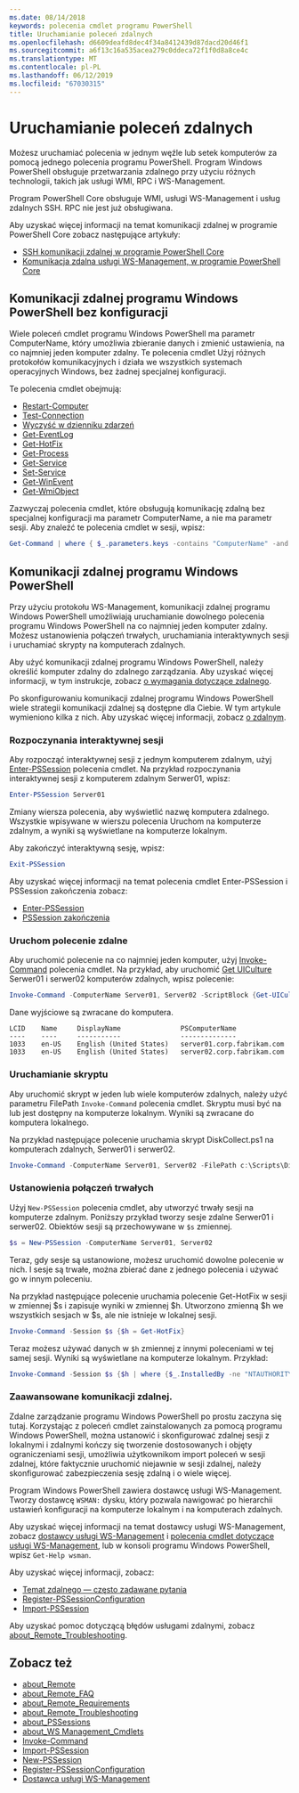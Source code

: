 ```yaml
---
ms.date: 08/14/2018
keywords: polecenia cmdlet programu PowerShell
title: Uruchamianie poleceń zdalnych
ms.openlocfilehash: d6609deafd8dec4f34a8412439d87dacd20d46f1
ms.sourcegitcommit: a6f13c16a535acea279c0ddeca72f1f0d8a8ce4c
ms.translationtype: MT
ms.contentlocale: pl-PL
ms.lasthandoff: 06/12/2019
ms.locfileid: "67030315"
---
```

# <a name="running-remote-commands"></a>Uruchamianie poleceń zdalnych

Możesz uruchamiać polecenia w jednym węźle lub setek komputerów za pomocą jednego polecenia programu PowerShell. Program Windows PowerShell obsługuje przetwarzania zdalnego przy użyciu różnych technologii, takich jak usługi WMI, RPC i WS-Management.

Program PowerShell Core obsługuje WMI, usługi WS-Management i usług zdalnych SSH. RPC nie jest już obsługiwana.

Aby uzyskać więcej informacji na temat komunikacji zdalnej w programie PowerShell Core zobacz następujące artykuły:

- [SSH komunikacji zdalnej w programie PowerShell Core][ssh-remoting]
- [Komunikacja zdalna usługi WS-Management, w programie PowerShell Core][wsman-remoting]

## <a name="windows-powershell-remoting-without-configuration"></a>Komunikacji zdalnej programu Windows PowerShell bez konfiguracji

Wiele poleceń cmdlet programu Windows PowerShell ma parametr ComputerName, który umożliwia zbieranie danych i zmienić ustawienia, na co najmniej jeden komputer zdalny. Te polecenia cmdlet Użyj różnych protokołów komunikacyjnych i działa we wszystkich systemach operacyjnych Windows, bez żadnej specjalnej konfiguracji.

Te polecenia cmdlet obejmują:

- [Restart-Computer](/powershell/module/microsoft.powershell.management/restart-computer)
- [Test-Connection](/powershell/module/microsoft.powershell.management/test-connection)
- [Wyczyść w dzienniku zdarzeń](/powershell/module/microsoft.powershell.management/clear-eventlog)
- [Get-EventLog](/powershell/module/microsoft.powershell.management/get-eventlog)
- [Get-HotFix](/powershell/module/microsoft.powershell.management/get-hotfix)
- [Get-Process](/powershell/module/microsoft.powershell.management/get-process)
- [Get-Service](/powershell/module/microsoft.powershell.management/get-service)
- [Set-Service](/powershell/module/microsoft.powershell.management/set-service)
- [Get-WinEvent](/powershell/module/microsoft.powershell.diagnostics/get-winevent)
- [Get-WmiObject](/powershell/module/microsoft.powershell.management/get-wmiobject)

Zazwyczaj polecenia cmdlet, które obsługują komunikację zdalną bez specjalnej konfiguracji ma parametr ComputerName, a nie ma parametr sesji. Aby znaleźć te polecenia cmdlet w sesji, wpisz:

```powershell
Get-Command | where { $_.parameters.keys -contains "ComputerName" -and $_.parameters.keys -notcontains "Session"}
```

## <a name="windows-powershell-remoting"></a>Komunikacji zdalnej programu Windows PowerShell

Przy użyciu protokołu WS-Management, komunikacji zdalnej programu Windows PowerShell umożliwiają uruchamianie dowolnego polecenia programu Windows PowerShell na co najmniej jeden komputer zdalny. Możesz ustanowienia połączeń trwałych, uruchamiania interaktywnych sesji i uruchamiać skrypty na komputerach zdalnych.

Aby użyć komunikacji zdalnej programu Windows PowerShell, należy określić komputer zdalny do zdalnego zarządzania.
Aby uzyskać więcej informacji, w tym instrukcje, zobacz [o wymagania dotyczące zdalnego](/powershell/module/microsoft.powershell.core/about/about_remote_requirements).

Po skonfigurowaniu komunikacji zdalnej programu Windows PowerShell wiele strategii komunikacji zdalnej są dostępne dla Ciebie.
W tym artykule wymieniono kilka z nich. Aby uzyskać więcej informacji, zobacz [o zdalnym](/powershell/module/microsoft.powershell.core/about/about_remote).

### <a name="start-an-interactive-session"></a>Rozpoczynania interaktywnej sesji

Aby rozpocząć interaktywnej sesji z jednym komputerem zdalnym, użyj [Enter-PSSession](/powershell/module/microsoft.powershell.core/enter-pssession) polecenia cmdlet.
Na przykład rozpoczynania interaktywnej sesji z komputerem zdalnym Serwer01, wpisz:

```powershell
Enter-PSSession Server01
```

Zmiany wiersza polecenia, aby wyświetlić nazwę komputera zdalnego. Wszystkie wpisywane w wierszu polecenia Uruchom na komputerze zdalnym, a wyniki są wyświetlane na komputerze lokalnym.

Aby zakończyć interaktywną sesję, wpisz:

```powershell
Exit-PSSession
```

Aby uzyskać więcej informacji na temat polecenia cmdlet Enter-PSSession i PSSession zakończenia zobacz:

- [Enter-PSSession](/powershell/module/microsoft.powershell.core/enter-pssession)
- [PSSession zakończenia](/powershell/module/microsoft.powershell.core/exit-pssession)

### <a name="run-a-remote-command"></a>Uruchom polecenie zdalne

Aby uruchomić polecenie na co najmniej jeden komputer, użyj [Invoke-Command](/powershell/module/microsoft.powershell.core/invoke-command) polecenia cmdlet. Na przykład, aby uruchomić [Get UICulture](/powershell/module/microsoft.powershell.utility/get-uiculture) Serwer01 i serwer02 komputerów zdalnych, wpisz polecenie:

```powershell
Invoke-Command -ComputerName Server01, Server02 -ScriptBlock {Get-UICulture}
```

Dane wyjściowe są zwracane do komputera.

```output
LCID    Name     DisplayName               PSComputerName
----    ----     -----------               --------------
1033    en-US    English (United States)   server01.corp.fabrikam.com
1033    en-US    English (United States)   server02.corp.fabrikam.com
```

### <a name="run-a-script"></a>Uruchamianie skryptu

Aby uruchomić skrypt w jeden lub wiele komputerów zdalnych, należy użyć parametru FilePath `Invoke-Command` polecenia cmdlet. Skryptu musi być na lub jest dostępny na komputerze lokalnym. Wyniki są zwracane do komputera lokalnego.

Na przykład następujące polecenie uruchamia skrypt DiskCollect.ps1 na komputerach zdalnych, Serwer01 i serwer02.

```powershell
Invoke-Command -ComputerName Server01, Server02 -FilePath c:\Scripts\DiskCollect.ps1
```

### <a name="establish-a-persistent-connection"></a>Ustanowienia połączeń trwałych

Użyj `New-PSSession` polecenia cmdlet, aby utworzyć trwały sesji na komputerze zdalnym. Poniższy przykład tworzy sesje zdalne Serwer01 i serwer02. Obiektów sesji są przechowywane w `$s` zmiennej.

```powershell
$s = New-PSSession -ComputerName Server01, Server02
```

Teraz, gdy sesje są ustanowione, możesz uruchomić dowolne polecenie w nich. I sesje są trwałe, można zbierać dane z jednego polecenia i używać go w innym poleceniu.

Na przykład następujące polecenie uruchamia polecenie Get-HotFix w sesji w zmiennej $s i zapisuje wyniki w zmiennej $h. Utworzono zmienną $h we wszystkich sesjach w $s, ale nie istnieje w lokalnej sesji.

```powershell
Invoke-Command -Session $s {$h = Get-HotFix}
```

Teraz możesz używać danych w `$h` zmiennej z innymi poleceniami w tej samej sesji. Wyniki są wyświetlane na komputerze lokalnym. Przykład:

```powershell
Invoke-Command -Session $s {$h | where {$_.InstalledBy -ne "NTAUTHORITY\SYSTEM"}}
```

### <a name="advanced-remoting"></a>Zaawansowane komunikacji zdalnej.

Zdalne zarządzanie programu Windows PowerShell po prostu zaczyna się tutaj. Korzystając z poleceń cmdlet zainstalowanych za pomocą programu Windows PowerShell, można ustanowić i skonfigurować zdalnej sesji z lokalnymi i zdalnymi kończy się tworzenie dostosowanych i objęty ograniczeniami sesji, umożliwia użytkownikom import poleceń w sesji zdalnej, które faktycznie uruchomić niejawnie w sesji zdalnej, należy skonfigurować zabezpieczenia sesję zdalną i o wiele więcej.

Program Windows PowerShell zawiera dostawcę usługi WS-Management. Tworzy dostawcę `WSMAN:` dysku, który pozwala nawigować po hierarchii ustawień konfiguracji na komputerze lokalnym i na komputerach zdalnych.

Aby uzyskać więcej informacji na temat dostawcy usługi WS-Management, zobacz [dostawcy usługi WS-Management](https://technet.microsoft.com/library/dd819476.aspx) i [polecenia cmdlet dotyczące usługi WS-Management](/powershell/module/microsoft.powershell.core/about/about_ws-management_cmdlets), lub w konsoli programu Windows PowerShell, wpisz `Get-Help wsman`.

Aby uzyskać więcej informacji, zobacz:

- [Temat zdalnego — często zadawane pytania](https://technet.microsoft.com/library/dd315359.aspx)
- [Register-PSSessionConfiguration](https://go.microsoft.com/fwlink/?LinkId=821508)
- [Import-PSSession](https://go.microsoft.com/fwlink/?LinkId=821821)

Aby uzyskać pomoc dotyczącą błędów usługami zdalnymi, zobacz [about_Remote_Troubleshooting](https://technet.microsoft.com/library/dd347642.aspx).

## <a name="see-also"></a>Zobacz też

- [about_Remote](https://technet.microsoft.com/library/9b4a5c87-9162-4adf-bdfe-fbc80b9b8970)
- [about_Remote_FAQ](https://technet.microsoft.com/library/e23702fd-9415-4a98-9975-390a4d3adc42)
- [about_Remote_Requirements](https://technet.microsoft.com/library/da213949-134c-4741-b307-81f4492ba1bd)
- [about_Remote_Troubleshooting](https://technet.microsoft.com/library/2f890148-8578-49ed-85ea-79a489dd6317)
- [about_PSSessions](https://technet.microsoft.com/library/7a9b4e0e-fa1b-47b0-92f6-6e2995d70acb)
- [about_WS Management_Cmdlets](https://technet.microsoft.com/library/6ed3370a-ea10-45a5-9493-696aeace27ed)
- [Invoke-Command](/powershell/module/microsoft.powershell.core/invoke-command)
- [Import-PSSession](https://go.microsoft.com/fwlink/?LinkId=821821)
- [New-PSSession](https://go.microsoft.com/fwlink/?LinkId=821498)
- [Register-PSSessionConfiguration](https://go.microsoft.com/fwlink/?LinkId=821508)
- [Dostawca usługi WS-Management](https://technet.microsoft.com/library/66fe1241-e08f-49ca-832f-a84c33ca8735)

[wsman-remoting]: WSMan-Remoting-in-PowerShell-Core.md
[ssh-remoting]: SSH-Remoting-in-PowerShell-Core.md
